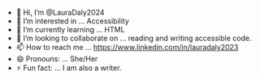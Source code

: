 - 👋 Hi, I’m @LauraDaly2024
- 👀 I’m interested in ... Accessibility 
- 🌱 I’m currently learning ... HTML 
- 💞️ I’m looking to collaborate on ... reading and writing accessible code. 
- 📫 How to reach me ... https://www.linkedin.com/in/lauradaly2023 
- 😄 Pronouns: ... She/Her
- ⚡ Fun fact: ... I am also a writer. 

<!---
LauraDaly2024/LauraDaly2024 is a ✨ special ✨ repository because its `README.md` (this file) appears on your GitHub profile.
You can click the Preview link to take a look at your changes.
--->
